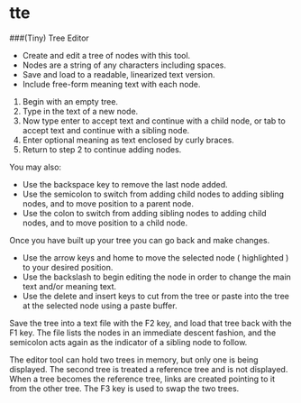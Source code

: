# tte
###(Tiny) Tree Editor

  * Create and edit a tree of nodes with this tool.
  * Nodes are a string of any characters including spaces.
  * Save and load to a readable, linearized text version.
  * Include free-form meaning text with each node.

1. Begin with an empty tree.
1. Type in the text of a new node.
1. Now type enter to accept text and continue with a child node,
   or tab to accept text and continue with a sibling node.
1. Enter optional meaning as text enclosed by curly braces.
1. Return to step 2 to continue adding nodes.

You may also:
  * Use the backspace key to remove the last node added.
  * Use the semicolon to switch from adding child nodes to
    adding sibling nodes, and to move position to a parent node.
  * Use the colon to switch from adding sibling nodes to adding
    child nodes, and to move position to a child node.
     
Once you have built up your tree you can go back and make changes.

  * Use the arrow keys and home to move the selected node 
     ( highlighted ) to your desired position. 
  * Use the backslash to begin editing the node in order to change
     the main text and/or meaning text.
  * Use the delete and insert keys to cut from the tree or paste into 
     the tree at the selected node using a paste buffer.

Save the tree into a text file with the F2 key, and load that tree back
with the F1 key. The file lists the nodes in an immediate descent
fashion, and the semicolon acts again as the indicator of a sibling
node to follow.

The editor tool can hold two trees in memory, but only one is being
displayed. The second tree is treated a reference tree and is not
displayed. When a tree becomes the reference tree, links are 
created pointing to it from the other tree. The F3 key is used to
swap the two trees.
